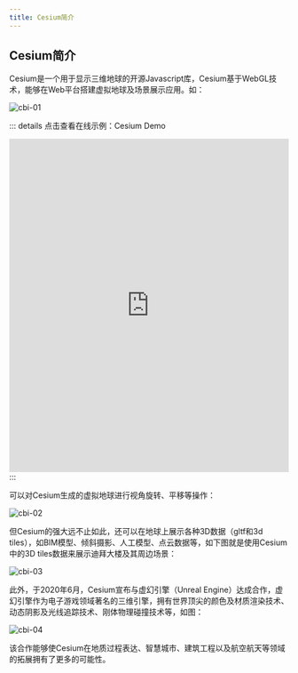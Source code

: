 ```yaml
---
title: Cesium简介
---
```


## Cesium简介

Cesium是一个用于显示三维地球的开源Javascript库，Cesium基于WebGL技术，能够在Web平台搭建虚拟地球及场景展示应用。如：

![cbi-01](/cesium-docs/assets/img/guide/cbi-01.jpg)

::: details 点击查看在线示例：Cesium Demo
<br/>

 <iframe  
 height=600 
 width=100% 
 src="https://syzdev.cn/cesium-docs-demo/HelloCesium.html"  
 frameborder=0 >
 </iframe>
:::

可以对Cesium生成的虚拟地球进行视角旋转、平移等操作：

![cbi-02](/cesium-docs/assets/img/guide/cbi-02.gif)

但Cesium的强大远不止如此，还可以在地球上展示各种3D数据（gltf和3d tiles），如BIM模型、倾斜摄影、人工模型、点云数据等，如下图就是使用Cesium中的3D tiles数据来展示迪拜大楼及其周边场景：

![cbi-03](/cesium-docs/assets/img/guide/cbi-03.jpg)

此外，于2020年6月，Cesium宣布与虚幻引擎（Unreal Engine）达成合作，虚幻引擎作为电子游戏领域著名的三维引擎，拥有世界顶尖的颜色及材质渲染技术、动态阴影及光线追踪技术、刚体物理碰撞技术等，如图：

![cbi-04](/cesium-docs/assets/img/guide/cbi-04.jpg)

该合作能够使Cesium在地质过程表达、智慧城市、建筑工程以及航空航天等领域的拓展拥有了更多的可能性。

